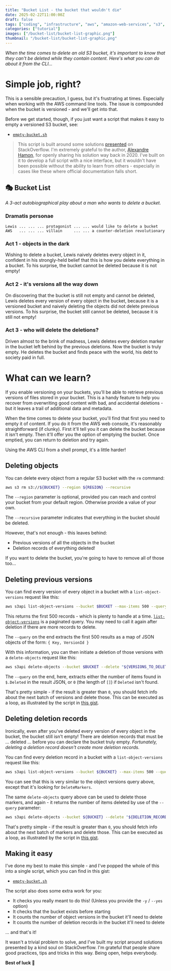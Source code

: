 ```yaml
---
title: "Bucket List - the bucket that wouldn't die"
date: 2025-02-22T11:00:00Z
draft: false
tags: ["coding", "infrastructure", "aws", "amazon-web-services", "s3", "bucket", "empty", "delete", "cli", "aws-cli", "script", "bash", "shell"]
categories: ["tutorial"]
images: ["/bucket-list/bucket-list-graphic.png"]
thumbnail: "/bucket-list/bucket-list-graphic.png"
---
```


_When the time comes to delete an old S3 bucket, it's important to know that they can't be deleted while they contain content. Here's what you can do about it from the CLI..._

# Simple job, right?

This is a sensible precaution, I guess, but it's frustrating at times. Especially when working with the AWS command line tools. The issue is compounded when the bucket is versioned - and we'll get into that.

Before we get started, though, if you just want a script that makes it easy to empty a versioned S3 bucket, see:

* [`empty-bucket.sh`](https://gist.github.com/instantiator/093b1727b1cf16e77dfa3218d1957610)

> This script is built around some solutions [presented](https://stackoverflow.com/a/61123579) on StackOverflow. I'm extremely grateful to the author, [Alexandre Hamon](https://stackoverflow.com/users/5174358/alexandre-hamon), for openly sharing his solution way back in 2020. I've built on it to develop a full script with a nice interface, but it wouldn't have been possible without the ability to learn from others - especially in cases like these where official documentation falls short.

## 🎭 Bucket List

_A 3-act autobiographical play about a man who wants to delete a bucket._

### Dramatis personae

```
Lewis ... ... ... protagonist ... ... would like to delete a bucket
AWS   ... ... ... villain     ... ... a counter-deletion revolutionary
```

### Act 1 - objects in the dark

Wishing to delete a bucket, Lewis naively deletes every object in it, confident in his strongly-held belief that this is how you delete everything in a bucket. To his surprise, the bucket cannot be deleted because it is not empty!

### Act 2 - it's versions all the way down

On discovering that the bucket is still not empty and cannot be deleted, Lewis deletes every version of every object in the bucket, because it is a versioned bucket and naively deleting the objects did not delete previous versions. To his surprise, the bucket still cannot be deleted, because it is still not empty!

### Act 3 - who will delete the deletions?

Driven almost to the brink of madness, Lewis deletes every deletion marker in the bucket left behind by the previous deletions. Now the bucket is truly empty. He deletes the bucket and finds peace with the world, his debt to society paid in full.

# What can we learn?

If you enable versioning on your buckets, you'll be able to retrieve previous versions of files stored in your bucket. This is a handy feature to help you recover from overwriting good content with bad, and accidental deletions - but it leaves a trail of additional data and metadata.

When the time comes to delete your bucket, you'll find that first you need to empty it of content. If you do it from the AWS web console, it's reasonably straightforward (if clunky). First it'll tell you it can delete the bucket because it isn't empty. Then it'll offer you the option of emptying the bucket. Once emptied, you can return to deletion and try again.

Using the AWS CLI from a shell prompt, it's a little harder!

## Deleting objects

You can delete every object from a regular S3 bucket with the `rm` command:

```bash
aws s3 rm s3://${BUCKET} --region ${REGION} --recursive
```

The `--region` parameter is optional, provided you can reach and control your bucket from your default region. Otherwise provide a value of your own.

The `--recursive` parameter indicates that everything in the bucket should be deleted.

However, that's not enough - this leaves behind:

* Previous versions of all the objects in the bucket
* Deletion records of everything deleted!

If you want to delete the bucket, you're going to have to remove all of those too...

## Deleting previous versions

You can find every version of every object in a bucket with a `list-object-versions` request like this:

```bash
aws s3api list-object-versions --bucket $BUCKET --max-items 500 --query='{Objects: Versions[0:500].{Key:Key,VersionId:VersionId}}'
```

This returns the first 500 records - which is plenty to handle at a time. [`list-object-versions`](https://docs.aws.amazon.com/cli/latest/reference/s3api/list-object-versions.html) is a paginated query. You may need to call it again after deletion if there are more records to delete.

The `--query` on the end extracts the first 500 results as a map of JSON objects of the form: `{ Key, VersionId }`

With this information, you can then initiate a deletion of those versions with a `delete-objects` request like this:

```bash
aws s3api delete-objects --bucket $BUCKET --delete "${VERSIONS_TO_DELETE}" --query 'length(Deleted[*] || `[]` )'
```

The `--query` on the end, here, extracts either the number of items found in `$.Deleted` in the result JSON, or `0` (the length of `[]`) if `Deleted` isn't found.

That's pretty simple - if the result is greater than `0`, you should fetch info about the next batch of versions and delete those. This can be executed as a loop, as illustrated by the script in [this gist](https://gist.github.com/instantiator/093b1727b1cf16e77dfa3218d1957610).

## Deleting deletion records

Ironically, even after you've deleted every version of every object in the bucket, the bucket still isn't empty! There are deletion records that must be ... deleted ... before you can declare the bucket truly empty. _Fortunately, deleting a deletion record doesn't create more deletion records._

You can find every deletion record in a bucket with a `list-object-versions` request like this:

```bash
aws s3api list-object-versions --bucket ${BUCKET} --max-items 500 --query='{Objects: DeleteMarkers[0:500].{Key:Key,VersionId:VersionId}}'
```

You can see that this is very similar to the object versions query above, except that it's looking for `DeleteMarkers`.

The same `delete-objects` query above can be used to delete those markers, and again - it returns the number of items deleted by use of the `--query` parameter:

```bash
aws s3api delete-objects --bucket ${BUCKET} --delete "${DELETION_RECORDS_TO_DELETE}" --query 'length(Deleted[*] || `[]` )'
```

That's pretty simple - if the result is greater than `0`, you should fetch info about the next batch of markers and delete those. This can be executed as a loop, as illustrated by the script in [this gist](https://gist.github.com/instantiator/093b1727b1cf16e77dfa3218d1957610).

## Making it easy

I've done my best to make this simple - and I've popped the whole of this into a single script, which you can find in this gist:

* [`empty-bucket.sh`](https://gist.github.com/instantiator/093b1727b1cf16e77dfa3218d1957610)

The script also does some extra work for you:

* It checks you really meant to do this! (Unless you provide the `-y` / `--yes` option)
* It checks that the bucket exists before starting
* It counts the number of object versions in the bucket it'll need to delete
* It counts the number of deletion records in the bucket it'll need to delete

... and that's it!

It wasn't a trivial problem to solve, and I've built my script around solutions presented by a kind soul on StackOverflow. I'm grateful that people share good practices, tips and tricks in this way. Being open, helps everybody.

**Best of luck 👋**